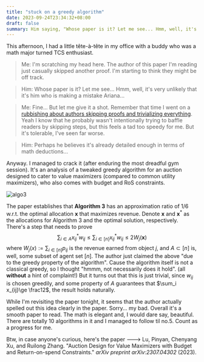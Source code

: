 ```yaml
---
title: "stuck on a greedy algorithm"
date: 2023-09-24T23:34:32+08:00
draft: false
summary: Him saying, "Whose paper is it? Let me see... Hmm, well, it's very unlikely that it's him who is making a mistake Ariana..."
---
```


This afternoon, I had a little tête-à-tête in my office with a buddy who was a math major turned TCS enthusiast.

> Me: I'm scratching my head here. The author of this paper I'm reading just casually skipped another proof. I'm starting to think they might be off track.

> Him: Whose paper is it? Let me see... Hmm, well, it's very unlikely that it's him who is making a mistake Ariana...

> Me: Fine... But let me give it a shot. Remember that time I went on a [rubbishing about authors skipping proofs and trivializing everything](/posts/with_all_due_respect/). Yeah I know that he probably wasn't intentionally trying to baffle readers by skipping steps, but this feels a tad too speedy for me. But it's tolerable, I've seen far worse.

> Him: Perhaps he believes it's already detailed enough in terms of math deductions...

Anyway. I managed to crack it (after enduring the most dreadful gym session). It's an analysis of a tweaked greedy algorithm for an auction designed to cater to value maximizers (compared to common utility maximizers), who also comes with budget and RoS constraints.

![algo3](/conversations/algo3.jpeg)

The paper establishes that **Algorithm 3** has an approximation ratio of $1/6$ w.r.t. the optimal allocation $\mathbf x$ that maximizes revenue. Denote $\mathbf x$ and $\mathbf x^*$ as the allocations for Algorithm 3 and the optimal solution, respectively. There's a step that needs to prove
$$
\sum_{i\in A}x_{ij}^*w_{ij}\le \sum_{i\in [n]}x_{ij}^*w_{ij}\le 2W_j(\mathbf x)
$$
where $W_j(x):=\sum_{i\in [n]} p_{ij}$ is the revenue earned from object $j$, and $A\subset [n]$ is, well, some subset of agent set $[n]$. The author just claimed the above "due to the greedy property of the algorithm". Cause the algorithm itself is not a classical greedy, so I thought "hmmm, not necessarily does it hold". (all **without** a hint of complaint!) But it turns out that this is just trivial, since $w_{ij}$ is chosen greedily, and some property of $A$ guarantees that $\sum_i x_{ij}\ge \frac12$, the result holds naturally.

While I'm revisiting the paper tonight, it seems that the author actually spelled out this idea clearly in the paper. Sorry... my bad. Overall it's a smooth paper to read. The math is elegant and, I would dare say, beautiful. There are totally 10 algorithms in it and I managed to follow til no.5. Count as a progress for me.

Btw, in case anyone's curious, here's the paper ---> Lu, Pinyan, Chenyang Xu, and Ruilong Zhang. "Auction Design for Value Maximizers with Budget and Return-on-spend Constraints." *arXiv preprint arXiv:2307.04302* (2023).
